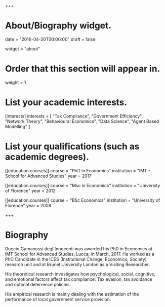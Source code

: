 +++
# About/Biography widget.

date = "2016-04-20T00:00:00"
draft = false

widget = "about"

# Order that this section will appear in.
weight = 1

# List your academic interests.
[interests]
  interests = [
    "Tax Compliance",
	"Government Efficiency", 
	"Network Theory", 
	"Behavioural Economics",
	"Data Science",
	"Agent Based Modelling"
  ]

# List your qualifications (such as academic degrees).
[[education.courses]]
  course = "PhD in Economics"
  institution = "IMT - School for Advanced Studies"
  year = 2017

[[education.courses]]
  course = "Msc in Economics"
  institution = "University of Florence"
  year = 2012

[[education.courses]]
  course = "BSc Economics"
  institution = "University of Florence"
  year = 2008
 
+++

# Biography

Duccio Gamanossi degl'Innocenti was awarded his PhD in Economics at IMT School for Advanced Studies, Lucca,  in March, 2017. He worked as a PhD Candidate in the ICES (Institutional Change, Economics, Society) research unit and at Brunel University London as a Visiting Researcher. 

His theoretical research investigates how psychological, social, cognitive, and emotional factors affect tax compliance: Tax evasion, tax avoidance and optimal deterrence policies. 

His empirical research is mainly dealing with the estimation of the performance of local government service provision.
